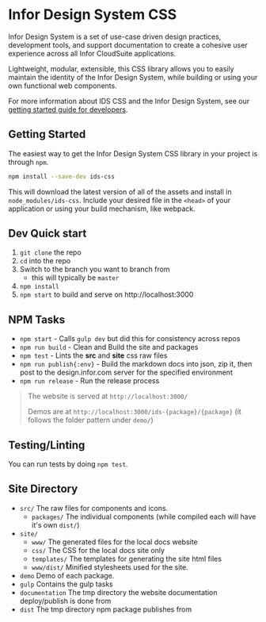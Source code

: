 # Infor Design System CSS

Infor Design System is a set of use-case driven design practices, development tools, and support documentation to create a cohesive user experience across all Infor CloudSuite applications.

Lightweight, modular, extensible, this CSS library allows you to easily maintain the identity of the Infor Design System, while building or using your own functional web components.

For more information about IDS CSS and the Infor Design System, see our [getting started guide for developers](https://design.infor.com/about/getting-started/developers).

## Getting Started

The easiest way to get the Infor Design System CSS library in your project is through `npm`.

```sh
npm install --save-dev ids-css
```

This will download the latest version of all of the assets and install in `node_modules/ids-css`. Include your desired file in the `<head>` of your application or using your build mechanism, like webpack.

## Dev Quick start

1. `git clone` the repo
1. `cd` into the repo
1. Switch to the branch you want to branch from
    - this will typically be `master`
1. `npm install`
1. `npm start` to build and serve on http://localhost:3000

## NPM Tasks
- `npm start` - Calls `gulp dev` but did this for consistency across repos
- `npm run build` - Clean and Build the site and packages
- `npm test` - Lints the **src** and **site** css raw files
- `npm run publish{:env}` - Build the markdown docs into json, zip it, then post to the design.infor.com server for the specified environment
- `npm run release` - Run the release process

> The website is served at `http://localhost:3000/`
>
> Demos are at `http://localhost:3000/ids-{package}/{package}`
> (it follows the folder pattern under `demo/`)

## Testing/Linting

You can run tests by doing `npm test`.

## Site Directory

- `src/` The raw files for components and icons.
  - `packages/` The individual components (while compiled each will have it's own `dist/`)
- `site/`
  - `www/` The generated files for the local docs website
  - `css/` The CSS for the local docs site only
  - `templates/` The templates for generating the site html files
  - `www/dist/` Minified stylesheets used for the site.
- `demo` Demo of each package.
- `gulp` Contains the gulp tasks
- `documentation` The tmp directory the website documentation deploy/publish is done from
- `dist` The tmp directory npm package publishes from
